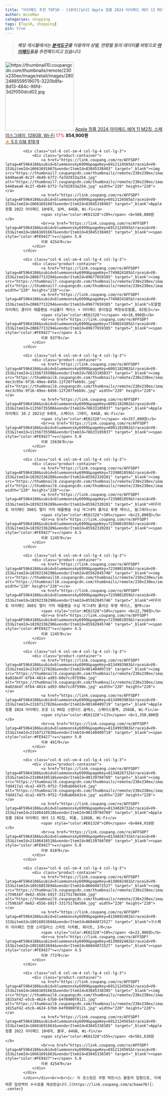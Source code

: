 ```yaml
---
title: "아이패드 추천 TOP10 - [10대][남녀] Apple 정품 2024 아이패드 에어 11 M2칩, 스페이스그레이, 128GB, Wi-Fi"
author: WiseMan
categories: shopping
tags: [Top10, shopping]
pin: true
---
```


> ##### 해당 게시물에서는 [**분석도구**](https://itemscout.io/)를 이용하여 **성별**, **연령별** 등의 데이터를 바탕으로 [**아이패드**](https://link.coupang.com/a/baae76)들을 추천해드리고 있습니다.
<div class="container"><div class="row">
            <div class="col-6 col-sm-4 col-lg-4 col-lg-3">
                <div class="product-container">
                    <a href="https://link.coupang.com/re/AFFSDP?lptag=AF5964186&subid=bluemoonsky6999&pageKey=8134826732&traceid=V0-153&itemId=23106412130&vendorItemId=90139706296" target="_blank"><img src="https://thumbnail10.coupangcdn.com/thumbnails/remote/230x230ex/image/retail/images/2802488559519075-3220b8fa-8d13-484c-96fd-3d2f050dcd02.jpg" alt="https://thumbnail10.coupangcdn.com/thumbnails/remote/230x230ex/image/retail/images/2802488559519075-3220b8fa-8d13-484c-96fd-3d2f050dcd02.jpg" width="220" height="220"></a>
                    <a href="https://link.coupang.com/re/AFFSDP?lptag=AF5964186&subid=bluemoonsky6999&pageKey=8134826732&traceid=V0-153&itemId=23106412130&vendorItemId=90139706296" target="_blank">Apple 정품 2024 아이패드 에어 11 M2칩, 스페이스그레이, 128GB, Wi-Fi</a>
                    <span style="color:#E61328">17%</span> <b>854,900원</b>
                    <br><a href="https://link.coupang.com/re/AFFSDP?lptag=AF5964186&subid=bluemoonsky6999&pageKey=8134826732&traceid=V0-153&itemId=23106412130&vendorItemId=90139706296" target="_blank"><span style="color:#FE9427">★</span> 5.0
                    리뷰 818개</a>
                </div>
            </div>
            
            <div class="col-6 col-sm-4 col-lg-4 col-lg-3">
                <div class="product-container">
                    <a href="https://link.coupang.com/re/AFFSDP?lptag=AF5964186&subid=bluemoonsky6999&pageKey=6912124565&traceid=V0-153&itemId=16661691667&vendorItemId=83845338403" target="_blank"><img src="https://thumbnail7.coupangcdn.com/thumbnails/remote/230x230ex/image/retail/images/1811253366753262-b440aea0-8c2f-4b49-b7f2-fa7d2933a254.jpg" alt="https://thumbnail7.coupangcdn.com/thumbnails/remote/230x230ex/image/retail/images/1811253366753262-b440aea0-8c2f-4b49-b7f2-fa7d2933a254.jpg" width="220" height="220"></a>
                    <a href="https://link.coupang.com/re/AFFSDP?lptag=AF5964186&subid=bluemoonsky6999&pageKey=6912124565&traceid=V0-153&itemId=16661691667&vendorItemId=83845338403" target="_blank">Apple 정품 2022 아이패드 10세대, 실버, 64GB, Wi-Fi</a>
                    <span style="color:#E61328">20%</span> <b>508,880원</b>
                    <br><a href="https://link.coupang.com/re/AFFSDP?lptag=AF5964186&subid=bluemoonsky6999&pageKey=6912124565&traceid=V0-153&itemId=16661691667&vendorItemId=83845338403" target="_blank"><span style="color:#FE9427">★</span> 5.0
                    리뷰 4254개</a>
                </div>
            </div>
            
            <div class="col-6 col-sm-4 col-lg-4 col-lg-3">
                <div class="product-container">
                    <a href="https://link.coupang.com/re/AFFSDP?lptag=AF5964186&subid=bluemoonsky6999&pageKey=7749024105&traceid=V0-153&itemId=20867713294&vendorItemId=89677659385" target="_blank"><img src="https://thumbnail7.coupangcdn.com/thumbnails/remote/230x230ex/image/vendor_inventory/d582/39ee0d691b6af8f84a0ad2be495afbb57b388679369732e5cf103e11f7aa.jpg" alt="https://thumbnail7.coupangcdn.com/thumbnails/remote/230x230ex/image/vendor_inventory/d582/39ee0d691b6af8f84a0ad2be495afbb57b388679369732e5cf103e11f7aa.jpg" width="220" height="220"></a>
                    <a href="https://link.coupang.com/re/AFFSDP?lptag=AF5964186&subid=bluemoonsky6999&pageKey=7749024105&traceid=V0-153&itemId=20867713294&vendorItemId=89677659385" target="_blank">모할랩 아이패드 클리어 애플펜슬 수납홀더 케이스 + 아이패드 종이질감 액정보호필름, 02핑크</a>
                    <span style="color:#E61328"></span> <b>16,990원</b>
                    <br><a href="https://link.coupang.com/re/AFFSDP?lptag=AF5964186&subid=bluemoonsky6999&pageKey=7749024105&traceid=V0-153&itemId=20867713294&vendorItemId=89677659385" target="_blank"><span style="color:#FE9427">★</span> 4.5
                    리뷰 937개</a>
                </div>
            </div>
            
            <div class="col-6 col-sm-4 col-lg-4 col-lg-3">
                <div class="product-container">
                    <a href="https://link.coupang.com/re/AFFSDP?lptag=AF5964186&subid=bluemoonsky6999&pageKey=6091182002&traceid=V0-153&itemId=11356735508&vendorItemId=78633105037" target="_blank"><img src="https://thumbnail8.coupangcdn.com/thumbnails/remote/230x230ex/image/retail/images/4797014531575232-4ec3c95e-9f16-49ee-8456-12f207febb9c.jpg" alt="https://thumbnail8.coupangcdn.com/thumbnails/remote/230x230ex/image/retail/images/4797014531575232-4ec3c95e-9f16-49ee-8456-12f207febb9c.jpg" width="220" height="220"></a>
                    <a href="https://link.coupang.com/re/AFFSDP?lptag=AF5964186&subid=bluemoonsky6999&pageKey=6091182002&traceid=V0-153&itemId=11356735508&vendorItemId=78633105037" target="_blank">Apple 아이패드 10.2 2021년 9세대, 스페이스 그레이, 64GB, Wi-Fi</a>
                    <span style="color:#E61328"></span> <b>357,000원</b>
                    <br><a href="https://link.coupang.com/re/AFFSDP?lptag=AF5964186&subid=bluemoonsky6999&pageKey=6091182002&traceid=V0-153&itemId=11356735508&vendorItemId=78633105037" target="_blank"><span style="color:#FE9427">★</span> 5.0
                    리뷰 15636개</a>
                </div>
            </div>
            
            <div class="col-6 col-sm-4 col-lg-4 col-lg-3">
                <div class="product-container">
                    <a href="https://link.coupang.com/re/AFFSDP?lptag=AF5964186&subid=bluemoonsky6999&pageKey=7239801059&traceid=V0-153&itemId=18392336289&vendorItemId=85562320281" target="_blank"><img src="https://thumbnail8.coupangcdn.com/thumbnails/remote/230x230ex/image/vendor_inventory/a1ea/c0c91b7f0f2c12225bbb8764fc9ce6e3ec3ff518e6bc5fe40fb4148fc7a5.png" alt="https://thumbnail8.coupangcdn.com/thumbnails/remote/230x230ex/image/vendor_inventory/a1ea/c0c91b7f0f2c12225bbb8764fc9ce6e3ec3ff518e6bc5fe40fb4148fc7a5.png" width="220" height="220"></a>
                    <a href="https://link.coupang.com/re/AFFSDP?lptag=AF5964186&subid=bluemoonsky6999&pageKey=7239801059&traceid=V0-153&itemId=18392336289&vendorItemId=85562320281" target="_blank">바우아토 아이패드 360도 멀티 거치 애플펜슬 수납 마그네틱 폴리오 투명 케이스, 웜그레이</a>
                    <span style="color:#E61328">30%</span> <b>23,800원</b>
                    <br><a href="https://link.coupang.com/re/AFFSDP?lptag=AF5964186&subid=bluemoonsky6999&pageKey=7239801059&traceid=V0-153&itemId=18392336289&vendorItemId=85562320281" target="_blank"><span style="color:#FE9427">★</span> 4.5
                    리뷰 1245개</a>
                </div>
            </div>
            
            <div class="col-6 col-sm-4 col-lg-4 col-lg-3">
                <div class="product-container">
                    <a href="https://link.coupang.com/re/AFFSDP?lptag=AF5964186&subid=bluemoonsky6999&pageKey=7239801059&traceid=V0-153&itemId=18392336290&vendorItemId=85562845746" target="_blank"><img src="https://thumbnail10.coupangcdn.com/thumbnails/remote/230x230ex/image/vendor_inventory/61a9/98b1db36652169407febdbe414f587310483bd7e1eec904328c9e7a92dd8.png" alt="https://thumbnail10.coupangcdn.com/thumbnails/remote/230x230ex/image/vendor_inventory/61a9/98b1db36652169407febdbe414f587310483bd7e1eec904328c9e7a92dd8.png" width="220" height="220"></a>
                    <a href="https://link.coupang.com/re/AFFSDP?lptag=AF5964186&subid=bluemoonsky6999&pageKey=7239801059&traceid=V0-153&itemId=18392336290&vendorItemId=85562845746" target="_blank">바우아토 아이패드 360도 멀티 거치 애플펜슬 수납 마그네틱 폴리오 투명 케이스, 블랙</a>
                    <span style="color:#E61328">10%</span> <b>22,700원</b>
                    <br><a href="https://link.coupang.com/re/AFFSDP?lptag=AF5964186&subid=bluemoonsky6999&pageKey=7239801059&traceid=V0-153&itemId=18392336290&vendorItemId=85562845746" target="_blank"><span style="color:#FE9427">★</span> 4.5
                    리뷰 1245개</a>
                </div>
            </div>
            
            <div class="col-6 col-sm-4 col-lg-4 col-lg-3">
                <div class="product-container">
                    <a href="https://link.coupang.com/re/AFFSDP?lptag=AF5964186&subid=bluemoonsky6999&pageKey=8134993903&traceid=V0-153&itemId=23107127826&vendorItemId=90140409719" target="_blank"><img src="https://thumbnail9.coupangcdn.com/thumbnails/remote/230x230ex/image/retail/images/705912796736831-8a02de4f-6fb4-4814-ad93-60e7cc0f598e.jpg" alt="https://thumbnail9.coupangcdn.com/thumbnails/remote/230x230ex/image/retail/images/705912796736831-8a02de4f-6fb4-4814-ad93-60e7cc0f598e.jpg" width="220" height="220"></a>
                    <a href="https://link.coupang.com/re/AFFSDP?lptag=AF5964186&subid=bluemoonsky6999&pageKey=8134993903&traceid=V0-153&itemId=23107127826&vendorItemId=90140409719" target="_blank">Apple 정품 2024 아이패드 프로 11 M4칩 스탠다드 글래스, 스페이스블랙, 256GB, Wi-Fi</a>
                    <span style="color:#E61328">11%</span> <b>1,350,800원</b>
                    <br><a href="https://link.coupang.com/re/AFFSDP?lptag=AF5964186&subid=bluemoonsky6999&pageKey=8134993903&traceid=V0-153&itemId=23107127826&vendorItemId=90140409719" target="_blank"><span style="color:#FE9427">★</span> 5.0
                    리뷰 491개</a>
                </div>
            </div>
            
            <div class="col-6 col-sm-4 col-lg-4 col-lg-3">
                <div class="product-container">
                    <a href="https://link.coupang.com/re/AFFSDP?lptag=AF5964186&subid=bluemoonsky6999&pageKey=8134826732&traceid=V0-153&itemId=23106410510&vendorItemId=90139704769" target="_blank"><img src="https://thumbnail8.coupangcdn.com/thumbnails/remote/230x230ex/image/retail/images/2805005803672712-7dd417a1-dca2-4975-9f52-f3d6ab6b43c4.jpg" alt="https://thumbnail8.coupangcdn.com/thumbnails/remote/230x230ex/image/retail/images/2805005803672712-7dd417a1-dca2-4975-9f52-f3d6ab6b43c4.jpg" width="220" height="220"></a>
                    <a href="https://link.coupang.com/re/AFFSDP?lptag=AF5964186&subid=bluemoonsky6999&pageKey=8134826732&traceid=V0-153&itemId=23106410510&vendorItemId=90139704769" target="_blank">Apple 정품 2024 아이패드 에어 11 M2칩, 퍼플, 128GB, Wi-Fi</a>
                    <span style="color:#E61328">20%</span> <b>844,910원</b>
                    <br><a href="https://link.coupang.com/re/AFFSDP?lptag=AF5964186&subid=bluemoonsky6999&pageKey=8134826732&traceid=V0-153&itemId=23106410510&vendorItemId=90139704769" target="_blank"><span style="color:#FE9427">★</span> 5.0
                    리뷰 818개</a>
                </div>
            </div>
            
            <div class="col-6 col-sm-4 col-lg-4 col-lg-3">
                <div class="product-container">
                    <a href="https://link.coupang.com/re/AFFSDP?lptag=AF5964186&subid=bluemoonsky6999&pageKey=8130692482&traceid=V0-153&itemId=18916853694&vendorItemId=86044072527" target="_blank"><img src="https://thumbnail9.coupangcdn.com/thumbnails/remote/230x230ex/image/retail/images/255153605816915-c759616f-0e62-4556-b91f-33175178e504.jpg" alt="https://thumbnail9.coupangcdn.com/thumbnails/remote/230x230ex/image/retail/images/255153605816915-c759616f-0e62-4556-b91f-33175178e504.jpg" width="220" height="220"></a>
                    <a href="https://link.coupang.com/re/AFFSDP?lptag=AF5964186&subid=bluemoonsky6999&pageKey=8130692482&traceid=V0-153&itemId=18916853694&vendorItemId=86044072527" target="_blank">구스페리 아이패드 전용 스타일러스 스마트 터치펜, 화이트, 1개</a>
                    <span style="color:#E61328">10%</span> <b>22,900원</b>
                    <br><a href="https://link.coupang.com/re/AFFSDP?lptag=AF5964186&subid=bluemoonsky6999&pageKey=8130692482&traceid=V0-153&itemId=18916853694&vendorItemId=86044072527" target="_blank"><span style="color:#FE9427">★</span> 4.5
                    리뷰 772개</a>
                </div>
            </div>
            
            <div class="col-6 col-sm-4 col-lg-4 col-lg-3">
                <div class="product-container">
                    <a href="https://link.coupang.com/re/AFFSDP?lptag=AF5964186&subid=bluemoonsky6999&pageKey=6912124565&traceid=V0-153&itemId=16661691663&vendorItemId=83845338385" target="_blank"><img src="https://thumbnail8.coupangcdn.com/thumbnails/remote/230x230ex/image/retail/images/7896945556900075-1815af42-e5cb-4624-b7b0-b4f0900f8121.jpg" alt="https://thumbnail8.coupangcdn.com/thumbnails/remote/230x230ex/image/retail/images/7896945556900075-1815af42-e5cb-4624-b7b0-b4f0900f8121.jpg" width="220" height="220"></a>
                    <a href="https://link.coupang.com/re/AFFSDP?lptag=AF5964186&subid=bluemoonsky6999&pageKey=6912124565&traceid=V0-153&itemId=16661691663&vendorItemId=83845338385" target="_blank">Apple 정품 2022 아이패드 10세대, 블루, 64GB, Wi-Fi</a>
                    <span style="color:#E61328">55%</span> <b>501,630원</b>
                    <br><a href="https://link.coupang.com/re/AFFSDP?lptag=AF5964186&subid=bluemoonsky6999&pageKey=6912124565&traceid=V0-153&itemId=16661691663&vendorItemId=83845338385" target="_blank"><span style="color:#FE9427">★</span> 5.0
                    리뷰 4254개</a>
                </div>
            </div>
            </div></div><br><br>[👉 이 포스팅은 쿠팡 파트너스 활동의 일환으로, 이에 따른 일정액의 수수료를 제공받습니다.](https://link.coupang.com/a/baae76){: .center}